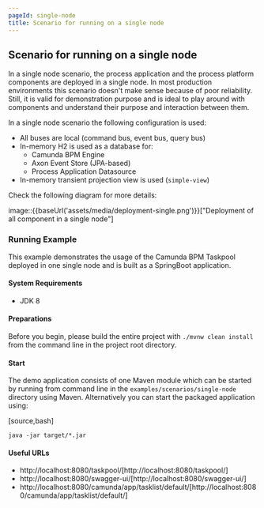 ```yaml
---
pageId: single-node
title: Scenario for running on a single node
---
```


## Scenario for running on a single node

In a single node scenario, the process application and the process platform components are deployed in a single node.
In most production environments this scenario doesn't make sense because of poor reliability. Still, it is valid for
demonstration purpose and is ideal to play around with components and understand their purpose and interaction between them.

In a single node scenario the following configuration is used:

* All buses are local (command bus, event bus, query bus)
* In-memory H2 is used as a database for:
  - Camunda BPM Engine
  - Axon Event Store (JPA-based)
  - Process Application Datasource
* In-memory transient projection view is used (`simple-view`)

Check the following diagram for more details:

image::{{baseUrl('assets/media/deployment-single.png')}}["Deployment of all component in a single node"]

### Running Example

This example demonstrates the usage of the Camunda BPM Taskpool deployed in one single node and is
built as a SpringBoot application.

#### System Requirements

* JDK 8

#### Preparations

Before you begin, please build the entire project with `./mvnw clean install` from the command line in the project root directory.

#### Start

The demo application consists of one Maven module which can be started by running from command line in
the `examples/scenarios/single-node` directory using Maven. Alternatively you can start the packaged application using:

[source,bash]
```
java -jar target/*.jar
```

#### Useful URLs

* http://localhost:8080/taskpool/[http://localhost:8080/taskpool/]
* http://localhost:8080/swagger-ui/[http://localhost:8080/swagger-ui/]
* http://localhost:8080/camunda/app/tasklist/default/[http://localhost:8080/camunda/app/tasklist/default/]
